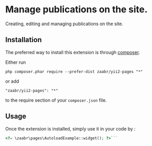 Manage publications on the site.
================================
Creating, editing and managing publications on the site.

Installation
------------

The preferred way to install this extension is through [composer](http://getcomposer.org/download/).

Either run

```
php composer.phar require --prefer-dist zaabr/yii2-pages "*"
```

or add

```
"zaabr/yii2-pages": "*"
```

to the require section of your `composer.json` file.


Usage
-----

Once the extension is installed, simply use it in your code by  :

```php
<?= \zaabr\pages\AutoloadExample::widget(); ?>```